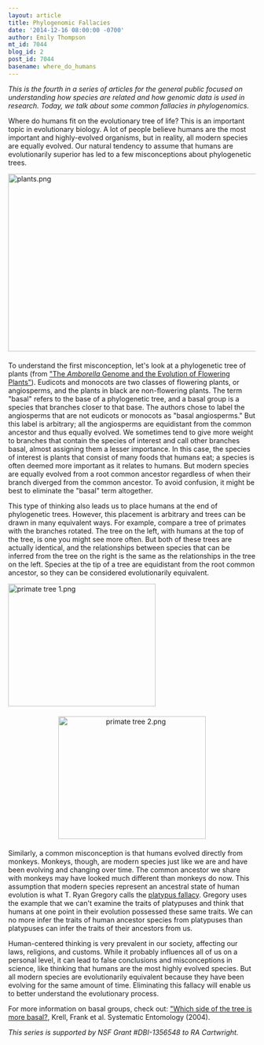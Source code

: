 ```yaml
---
layout: article
title: Phylogenomic Fallacies
date: '2014-12-16 08:00:00 -0700'
author: Emily Thompson
mt_id: 7044
blog_id: 2
post_id: 7044
basename: where_do_humans
---
```

_This is the fourth in a series of articles for the general public focused on understanding how species are related and how genomic data is used in research. Today, we talk about some common fallacies in phylogenomics._

Where do humans fit on the evolutionary tree of life? This is an important topic in evolutionary biology. A lot of people believe humans are the most important and highly-evolved organisms, but in reality, all modern species are equally evolved. Our natural tendency to assume that humans are evolutionarily superior has led to a few misconceptions about phylogenetic trees.

<img src="{{ site.baseurl }}/uploads/2014/plants.png" alt="plants.png" width="600" height="362" style="float: left; margin: 0 20px 20px 0;" class="mt-image-left" />

To understand the first misconception, let's look at a phylogenetic tree of plants (from ["The _Amborella_ Genome and the Evolution of Flowering Plants"](http://www.sciencemag.org/content/342/6165/1241089)). Eudicots and monocots are two classes of flowering plants, or angiosperms, and the plants in black are non-flowering plants. The term "basal" refers to the base of a phylogenetic tree, and a basal group is a species that branches closer to that base. The authors chose to label the angiosperms that are not eudicots or monocots as "basal angiosperms." But this label is arbitrary; all the angiosperms are equidistant from the common ancestor and thus equally evolved. We sometimes tend to give more weight to branches that contain the species of interest and call other branches basal, almost assigning them a lesser importance. In this case, the species of interest is plants that consist of many foods that humans eat; a species is often deemed more important as it relates to humans. But modern species are equally evolved from a root common ancestor regardless of when their branch diverged from the common ancestor. To avoid confusion, it might be best to eliminate the "basal" term altogether.

This type of thinking also leads us to place humans at the end of phylogenetic trees. However, this placement is arbitrary and trees can be drawn in many equivalent ways. For example, compare a tree of primates with the branches rotated. The tree on the left, with humans at the top of the tree, is one you might see more often. But both of these trees are actually identical, and the relationships between species that can be inferred from the tree on the right is the same as the relationships in the tree on the left. Species at the tip of a tree are equidistant from the root common ancestor, so they can be considered evolutionarily equivalent.

<img src="{{ site.baseurl }}/uploads/2014/primate%20tree%201.png" alt="primate tree 1.png" width="300" height="250" style="float: left; margin: 0 20px 20px 0;" class="mt-image-left" />

<img src="{{ site.baseurl }}/uploads/2014/primate%20tree%202.png" alt="primate tree 2.png" width="300" height="250" style="text-align: center; display: block; margin: 0 auto 20px;" class="mt-image-center" />

Similarly, a common misconception is that humans evolved directly from monkeys. Monkeys, though, are modern species just like we are and have been evolving and changing over time. The common ancestor we share with monkeys may have looked much different than monkeys do now. This assumption that modern species represent an ancestral state of human evolution is what T. Ryan Gregory calls the [platypus fallacy](http://www.genomicron.evolverzone.com/2012/06/the-platypus-fallacy/). Gregory uses the example that we can't examine the traits of platypuses and think that humans at one point in their evolution possessed these same traits. We can no more infer the traits of human ancestor species from platypuses than platypuses can infer the traits of their ancestors from us. 	

Human-centered thinking is very prevalent in our society, affecting our laws, religions, and customs. While it probably influences all of us on a personal level, it can lead to false conclusions and misconceptions in science, like thinking that humans are the most highly evolved species. But all modern species are evolutionarily equivalent because they have been evolving for the same amount of time. Eliminating this fallacy will enable us to better understand the evolutionary process.

For more information on basal groups, check out: ["Which side of the tree is more basal?](http://onlinelibrary.wiley.com/doi/10.1111/j.0307-6970.2004.00262.x/full), Krell, Frank et al. Systematic Entomology (2004).

_This series is supported by NSF Grant #DBI-1356548 to RA Cartwright._
